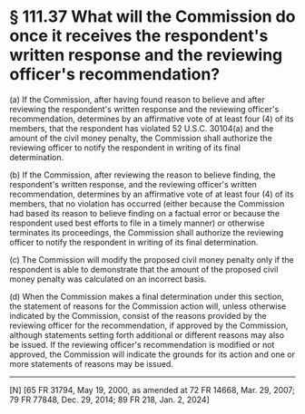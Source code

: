 # § 111.37   What will the Commission do once it receives the respondent's written response and the reviewing officer's recommendation?

(a) If the Commission, after having found reason to believe and after reviewing the respondent's written response and the reviewing officer's recommendation, determines by an affirmative vote of at least four (4) of its members, that the respondent has violated 52 U.S.C. 30104(a) and the amount of the civil money penalty, the Commission shall authorize the reviewing officer to notify the respondent in writing of its final determination. 


(b) If the Commission, after reviewing the reason to believe finding, the respondent's written response, and the reviewing officer's written recommendation, determines by an affirmative vote of at least four (4) of its members, that no violation has occurred (either because the Commission had based its reason to believe finding on a factual error or because the respondent used best efforts to file in a timely manner) or otherwise terminates its proceedings, the Commission shall authorize the reviewing officer to notify the respondent in writing of its final determination.


(c) The Commission will modify the proposed civil money penalty only if the respondent is able to demonstrate that the amount of the proposed civil money penalty was calculated on an incorrect basis. 


(d) When the Commission makes a final determination under this section, the statement of reasons for the Commission action will, unless otherwise indicated by the Commission, consist of the reasons provided by the reviewing officer for the recommendation, if approved by the Commission, although statements setting forth additional or different reasons may also be issued. If the reviewing officer's recommendation is modified or not approved, the Commission will indicate the grounds for its action and one or more statements of reasons may be issued.



---

[N] [65 FR 31794, May 19, 2000, as amended at 72 FR 14668, Mar. 29, 2007; 79 FR 77848, Dec. 29, 2014; 89 FR 218, Jan. 2, 2024]




